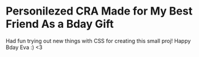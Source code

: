 # Personilezed CRA Made for My Best Friend As a Bday Gift

Had fun trying out new things with CSS for creating this small proj!
Happy Bday Eva :) <3
